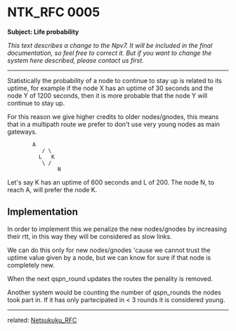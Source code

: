 NTK_RFC 0005
============

**Subject: Life probability**

*This text describes a change to the Npv7.
It will be included in the final documentation, so feel free to correct it.
But if you want to change the system here described, please contact us first.*

----

Statistically the probability of a node to continue to stay up is related to
its uptime, for example if the node X has an uptime of 30 seconds and the node Y of
1200 seconds, then it is more probable that the node Y will continue to stay
up.

For this reason we give higher credits to older nodes/gnodes, this means that
in a multipath route we prefer to don't use very young nodes as main gateways.

```
		A
	       / \
	      L   K
	       \ /
                N
```

Let's say K has an uptime of 600 seconds and L of 200.
The node N, to reach A, will prefer the node K.

## Implementation

In order to implement this we penalize the new nodes/gnodes by increasing
their rtt, in this way they will be considered as slow links.

We can do this only for new nodes/gnodes 'cause we cannot trust the uptime
value given by a node, but we can know for sure if that node is completely
new.

When the next qspn_round updates the routes the penality is removed.

Another system would be counting the number of qspn_rounds the nodes took part
in.
If it has only partecipated in < 3 rounds it is considered young.

----
related: [Netsukuku_RFC](README.md)
